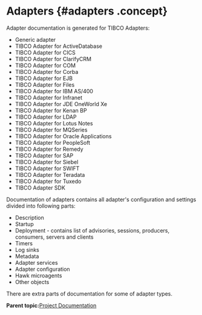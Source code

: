 # Adapters {#adapters .concept}

Adapter documentation is generated for TIBCO Adapters:

-   Generic adapter
-   TIBCO Adapter for ActiveDatabase
-   TIBCO Adapter for CICS
-   TIBCO Adapter for ClarifyCRM
-   TIBCO Adapter for COM
-   TIBCO Adapter for Corba
-   TIBCO Adapter for EJB
-   TIBCO Adapter for Files
-   TIBCO Adapter for IBM AS/400
-   TIBCO Adapter for Infranet
-   TIBCO Adapter for JDE OneWorld Xe
-   TIBCO Adapter for Kenan BP
-   TIBCO Adapter for LDAP
-   TIBCO Adapter for Lotus Notes
-   TIBCO Adapter for MQSeries
-   TIBCO Adapter for Oracle Applications
-   TIBCO Adapter for PeopleSoft
-   TIBCO Adapter for Remedy
-   TIBCO Adapter for SAP
-   TIBCO Adapter for Siebel
-   TIBCO Adapter for SWIFT
-   TIBCO Adapter for Teradata
-   TIBCO Adapter for Tuxedo
-   TIBCO Adapter SDK

Documentation of adapters contains all adapter's configuration and settings divided into following parts:

-   Description
-   Startup
-   Deployment - contains list of advisories, sessions, producers, consumers, servers and clients
-   Timers
-   Log sinks
-   Metadata
-   Adapter services
-   Adapter configuration
-   Hawk microagents
-   Other objects

There are extra parts of documentation for some of adapter types.

**Parent topic:**[Project Documentation](../../../modules/falcon/output/projectDoc.md)

